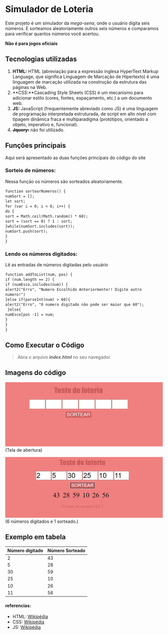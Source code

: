 # Simulador de Loteria

Este projeto é um simulador da *mega-sena*, onde o usuário digita seis números. E sorteamos aleatoriamente outros seis números e comparamos para verificar quantos números você acertou.

**Não é para jogos oficiais**

## Tecnologias utilizadas
1. **HTML:** HTML (abreviação para a expressão inglesa HyperText Markup Language, que significa Linguagem de Marcação de Hipertexto) é uma linguagem de marcação utilizada na construção da estrutura das páginas na Web.
2. **CSS:**Cascading Style Sheets (CSS) é um mecanismo para adicionar estilo (cores, fontes, espaçamento, etc.) a um documento web.
3. **JS:** JavaScript (frequentemente abreviado como JS) é uma linguagem de programação interpretada estruturada, de script em alto nível com tipagem dinâmica fraca e multiparadigma (protótipos, orientado a objeto, imperativo e, funcional).
4. ~~**Jquery:**~~ não foi utilizado.

## Funções principais
Aqui será apresentado as duas funções principais do código do site

### Sorteio de números:
Nessa função os números são sorteados aleatoriamente.
```
function sortearNumeros() {
numSort = [];
let sort;
for (var i = 0; i < 6; i++) {
do {
sort = Math.ceil(Math.random() * 60);
sort = (sort == 0) ? 1 : sort;
}while(numSort.includes(sort));
numSort.push(sort);
}
}
```
### Lendo os números digitados:
Lê as entradas de números digitadas pelo usuário

```
function addToList(num, pos) {
if (num.length == 2) {
if (numEsco.includes(num)) {
alert2("Erro", "Numero Escolhido Anteriormente!! Digite outro numero!")
}else if(parseInt(num) > 60){
alert2("Erro", "O numero digitado não pode ser maior que 60");
 }else{
numEsco[pos -1] = num;
}
}
}
```

## Como Executar o Código
>  Abra o arquivo **_index.html_** no seu navegador.


## Imagens do código

![Tela 1](/image/loteria.jpg)
(Tela de abertura)

![Tela 2](/image/loteria2.jpg)
(6 números digitados e 1 sorteado.)

## Exemplo em tabela
Número digitado  | Número Sorteado
-----------------| ---------------
     2           |      43       
     5           |      28           
     30          |      59          
     25          |      10         
     10          |      26       
     11          |      56       



#### referencias:
* HTML: [Wikipédia](https://pt.wikipedia.org/wiki/HTML)
* CSS: [Wikipédia](https://pt.wikipedia.org/wiki/Cascading_Style_Sheets)
* JS: [Wikipédia](https://pt.wikipedia.org/wiki/JavaScript)
